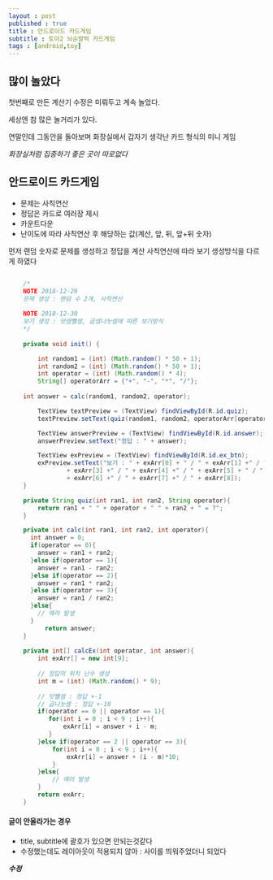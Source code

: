 ```yaml
---
layout : post
published : true
title : 안드로이드 카드게임
subtitle : 토이2 뇌순발력 카드게임
tags : [android,toy]
---
```


## 많이 놀았다
첫번째로 만든 계산기 수정은 미뤄두고 계속 놀았다.

세상엔 참 많은 놀거리가 있다.

연말인데 그동안을 돌아보며 화장실에서 갑자기 생각난 카드 형식의 미니 게임

*화장실처럼 집중하기 좋은 곳이 따로없다*


## 안드로이드 카드게임

- 문제는 사칙연산
- 정답은 카드로 여러장 제시
- 카운트다운
- 난이도에 따라 사칙연산 후 해당하는 값(계산, 앞, 뒤, 앞+뒤 숫자)

먼저 랜덤 숫자로 문제를 생성하고 정답을 계산
사칙연산에 따라 보기 생성방식을 다르게 하였다

```java

    /*
    NOTE 2018-12-29
    문제 생성 : 랜덤 수 2개, 사칙연산
    
    NOTE 2018-12-30
    보기 생성 : 덧셈뺄셈, 곱셈나눗셈에 따른 보기방식
    */
	
    private void init() {

        int random1 = (int) (Math.random() * 50 + 1);
        int random2 = (int) (Math.random() * 50 + 1);
        int operator = (int) (Math.random() * 4);
        String[] operatorArr = {"+", "-", "*", "/"};
        
	int answer = calc(random1, random2, operator);

        TextView textPreview = (TextView) findViewById(R.id.quiz);
        textPreview.setText(quiz(random1, random2, operatorArr[operator]));

        TextView answerPreview = (TextView) findViewById(R.id.answer);
        answerPreview.setText("정답 : " + answer);

        TextView exPreview = (TextView) findViewById(R.id.ex_btn);
        exPreview.setText("보기 : " + exArr[0] + " / " + exArr[1] +" / " + exArr[2] +" / "
                + exArr[3] +" / " + exArr[4] +" / " + exArr[5] + " / "
                + exArr[6] +" / " + exArr[7] +" / " + exArr[8]);
    }

    private String quiz(int ran1, int ran2, String operator){
        return ran1 + " " + operator + " " + ran2 + " = ?";
    }

    private int calc(int ran1, int ran2, int operator){
      int answer = 0;
      if(operator == 0){
        answer = ran1 + ran2;
      }else if(operator == 1){
        answer = ran1 - ran2;
      }else if(operator == 2){
        answer = ran1 * ran2;
      }else if(operator == 3){
        answer = ran1 / ran2;
      }else{
        // 에러 발생
      }
          return answer;
    }
    
    private int[] calcEx(int operator, int answer){
        int exArr[] = new int[9];
        
        // 정답의 위치 난수 생성
        int m = (int) (Math.random() * 9);
        
        // 덧뺄셈 : 정답 +-1
        // 곱나눗셈 : 정답 +-10
        if(operator == 0 || operator == 1){
           for(int i = 0 ; i < 9 ; i++){
               exArr[i] = answer + i - m;
           }
        }else if(operator == 2 || operator == 3){
            for(int i = 0 ; i < 9 ; i++){
                exArr[i] = answer + (i - m)*10;
            }
        }else{
            // 에러 발생
        }
        return exArr;
    }
```

#### 글이 안올라가는 경우
- title, subtitle에 괄호가 있으면 안되는것같다
- 수정했는데도 레이아웃이 적용되지 않아 : 사이를 띄워주었더니 되었다

***수정***
